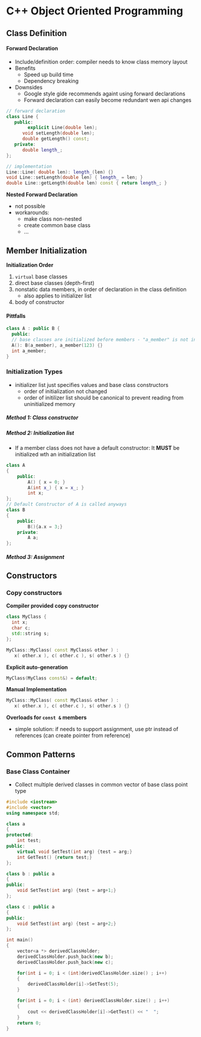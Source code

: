 # C++ Object Oriented Programming

## Class Definition



#### Forward Declaration

- Include/definition order: compiler needs to know class memory layout
- Benefits
  - Speed up build time
  - Dependency breaking
- Downsides
  - Google style gide recommends againt using forward declarations
  - Forward declaration can easily become redundant wen api changes

```cpp
// forward declaration
class Line {
   public:
  		explicit Line(double len);
      void setLength(double len);
      double getLength() const;
   private:
      double length_;
};

// implementation
Line::Line( double len): length_(len) {}
void Line::setLength(double len) { length_ = len; }
double Line::getLength(double len) const { return length_; }
```



**Nested Forward Declaration**

- not possible
- workarounds:
  - make class non-nested
  - create common base class
  - ...



## Member Initialization

**Initialization Order**

1. `virtual` base classes
2. direct base classes (depth-first)
3. nonstatic data members, in order of declaration in the class definition
   - also applies to initializer list
4. body of constructor



#### Pittfalls

```cpp
class A : public B {
  public:
  // base classes are initialized before members - "a_member" is not initialized
  A(): B(a_member), a_member(123) {}
  int a_member;
}
```



### Initialization Types

- initializer list just specifies values and base class constructors
  - order of initialization not changed
  - order of initilizer list should be canonical to prevent reading from uninitialized memory



##### Method 1: Class constructor

##### Method 2: Initialization list

- If a member class does not have a default constructor: It **MUST** be initialized wth an initialization list

```cpp
class A
{
    public:
        A() { x = 0; }
        A(int x_) { x = x_; }
        int x;
};
// Default Constructor of A is called anyways
class B
{
    public:
        B(){a.x = 3;}
    private:
        A a;
};
```

##### Method 3: Assignment

### 





## Constructors

### Copy constructors

**Compiler provided copy constructor**

```cpp
class MyClass {
  int x;
  char c;
  std::string s;
};
```
```cpp
MyClass::MyClass( const MyClass& other ) :
   x( other.x ), c( other.c ), s( other.s ) {}
```

**Explicit auto-generation**

```cpp
MyClass(MyClass const&) = default;
```

**Manual Implementation**

```cpp
MyClass::MyClass( const MyClass& other ) :
   x( other.x ), c( other.c ), s( other.s ) {}
```

**Overloads for `const &` members**

- simple solution: if needs to support assignment, use ptr instead of references (can create pointer from reference)







## Common Patterns

### Base Class Container

- Collect multiple derived classes in common vector of base class point type

```cpp
#include <iostream>
#include <vector>
using namespace std;

class a
{
protected:
    int test;
public:
    virtual void SetTest(int arg) {test = arg;}
    int GetTest() {return test;}
};

class b : public a
{
public:
    void SetTest(int arg) {test = arg+1;}
};

class c : public a
{
public:
    void SetTest(int arg) {test = arg+2;}
};

int main()
{
    vector<a *> derivedClassHolder;
    derivedClassHolder.push_back(new b);
    derivedClassHolder.push_back(new c);

    for(int i = 0; i < (int)derivedClassHolder.size() ; i++)
    {
        derivedClassHolder[i]->SetTest(5);
    }

    for(int i = 0; i < (int) derivedClassHolder.size() ; i++)
    {
        cout << derivedClassHolder[i]->GetTest() << "  ";
    }
    return 0;
}

```

